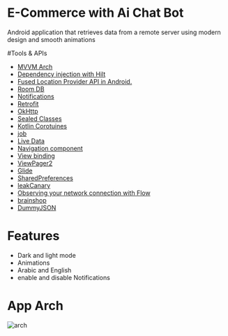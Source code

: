 # E-Commerce with Ai Chat Bot
Android application that retrieves data from a remote server using modern design and smooth animations

#Tools & APIs

* [MVVM Arch](https://www.toptal.com/android/android-apps-mvvm-with-clean-architecture)
* [ Dependency injection with Hilt](https://developer.android.com/training/dependency-injection/hilt-android)
* [ Fused Location Provider API in Android.](https://developers.google.com/location-context/fused-location-provider)
* [ Room DB](https://developer.android.com/training/data-storage/room)
* [ Notifications](https://developer.android.com/develop/ui/views/notifications/build-notification)
* [Retrofit](https://www.youtube.com/watch?v=t6Sql3WMAnk)
* [OkHttp](https://square.github.io/okhttp/)
* [Sealed Classes](https://www.boltuix.com/2021/10/sealed-classes-handle-api-responses-in.html)
* [Kotlin Corotuines](https://kotlinlang.org/docs/coroutines-overview.html)
* [job](https://kotlinlang.org/api/kotlinx.coroutines/kotlinx-coroutines-core/kotlinx.coroutines/-job/)
* [Live Data](https://developer.android.com/reference/androidx/lifecycle/LiveData)
* [Navigation component](https://developer.android.com/guide/navigation/navigation-getting-started)
* [View binding](https://developer.android.com/topic/libraries/view-binding)
* [ViewPager2](https://developer.android.com/reference/kotlin/androidx/viewpager2/widget/ViewPager2)
* [Glide](https://github.com/bumptech/glide)
* [SharedPreferences](https://developer.android.com/reference/android/content/SharedPreferences)
* [leakCanary](https://github.com/square/leakcanary)
* [Observing your network connection with Flow](https://markonovakovic.medium.com/android-better-internet-connection-monitoring-with-kotlin-flow-feac139e2a3)
* [brainshop](https://brainshop.ai/brain/174851/training)
* [DummyJSON](https://dummyjson.com/)

# Features 
* Dark and light mode
* Animations
* Arabic and English
* enable and disable Notifications

# App Arch
![arch](https://user-images.githubusercontent.com/72602749/235356706-8d4d0e13-915d-4a69-9140-445dfcccf275.png)

